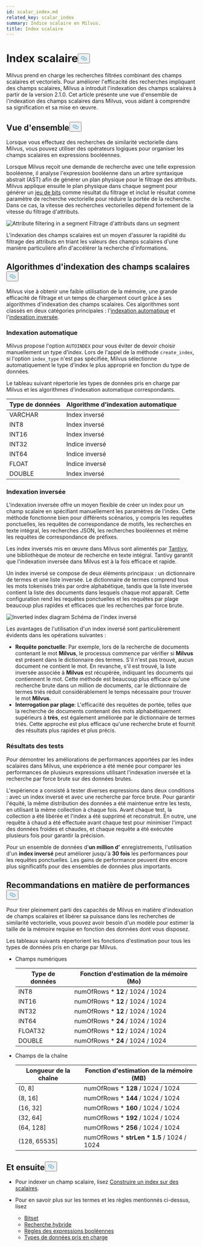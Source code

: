 ```yaml
---
id: scalar_index.md
related_key: scalar_index
summary: Indice scalaire en Milvus.
title: Index scalaire
---
```

<h1 id="Scalar-Index" class="common-anchor-header">Index scalaire<button data-href="#Scalar-Index" class="anchor-icon" translate="no">
      <svg translate="no"
        aria-hidden="true"
        focusable="false"
        height="20"
        version="1.1"
        viewBox="0 0 16 16"
        width="16"
      >
        <path
          fill="#0092E4"
          fill-rule="evenodd"
          d="M4 9h1v1H4c-1.5 0-3-1.69-3-3.5S2.55 3 4 3h4c1.45 0 3 1.69 3 3.5 0 1.41-.91 2.72-2 3.25V8.59c.58-.45 1-1.27 1-2.09C10 5.22 8.98 4 8 4H4c-.98 0-2 1.22-2 2.5S3 9 4 9zm9-3h-1v1h1c1 0 2 1.22 2 2.5S13.98 12 13 12H9c-.98 0-2-1.22-2-2.5 0-.83.42-1.64 1-2.09V6.25c-1.09.53-2 1.84-2 3.25C6 11.31 7.55 13 9 13h4c1.45 0 3-1.69 3-3.5S14.5 6 13 6z"
        ></path>
      </svg>
    </button></h1><p>Milvus prend en charge les recherches filtrées combinant des champs scalaires et vectoriels. Pour améliorer l'efficacité des recherches impliquant des champs scalaires, Milvus a introduit l'indexation des champs scalaires à partir de la version 2.1.0. Cet article présente une vue d'ensemble de l'indexation des champs scalaires dans Milvus, vous aidant à comprendre sa signification et sa mise en œuvre.</p>
<h2 id="Overview" class="common-anchor-header">Vue d'ensemble<button data-href="#Overview" class="anchor-icon" translate="no">
      <svg translate="no"
        aria-hidden="true"
        focusable="false"
        height="20"
        version="1.1"
        viewBox="0 0 16 16"
        width="16"
      >
        <path
          fill="#0092E4"
          fill-rule="evenodd"
          d="M4 9h1v1H4c-1.5 0-3-1.69-3-3.5S2.55 3 4 3h4c1.45 0 3 1.69 3 3.5 0 1.41-.91 2.72-2 3.25V8.59c.58-.45 1-1.27 1-2.09C10 5.22 8.98 4 8 4H4c-.98 0-2 1.22-2 2.5S3 9 4 9zm9-3h-1v1h1c1 0 2 1.22 2 2.5S13.98 12 13 12H9c-.98 0-2-1.22-2-2.5 0-.83.42-1.64 1-2.09V6.25c-1.09.53-2 1.84-2 3.25C6 11.31 7.55 13 9 13h4c1.45 0 3-1.69 3-3.5S14.5 6 13 6z"
        ></path>
      </svg>
    </button></h2><p>Lorsque vous effectuez des recherches de similarité vectorielle dans Milvus, vous pouvez utiliser des opérateurs logiques pour organiser les champs scalaires en expressions booléennes.</p>
<p>Lorsque Milvus reçoit une demande de recherche avec une telle expression booléenne, il analyse l'expression booléenne dans un arbre syntaxique abstrait (AST) afin de générer un plan physique pour le filtrage des attributs. Milvus applique ensuite le plan physique dans chaque segment pour générer un <a href="/docs/fr/bitset.md">jeu de bits</a> comme résultat du filtrage et inclut le résultat comme paramètre de recherche vectorielle pour réduire la portée de la recherche. Dans ce cas, la vitesse des recherches vectorielles dépend fortement de la vitesse du filtrage d'attributs.</p>
<p>
  
   <span class="img-wrapper"> <img translate="no" src="/docs/v2.6.x/assets/scalar_index.png" alt="Attribute filtering in a segment" class="doc-image" id="attribute-filtering-in-a-segment" />
   </span> <span class="img-wrapper"> <span>Filtrage d'attributs dans un segment</span> </span></p>
<p>L'indexation des champs scalaires est un moyen d'assurer la rapidité du filtrage des attributs en triant les valeurs des champs scalaires d'une manière particulière afin d'accélérer la recherche d'informations.</p>
<h2 id="Scalar-field-indexing-algorithms" class="common-anchor-header">Algorithmes d'indexation des champs scalaires<button data-href="#Scalar-field-indexing-algorithms" class="anchor-icon" translate="no">
      <svg translate="no"
        aria-hidden="true"
        focusable="false"
        height="20"
        version="1.1"
        viewBox="0 0 16 16"
        width="16"
      >
        <path
          fill="#0092E4"
          fill-rule="evenodd"
          d="M4 9h1v1H4c-1.5 0-3-1.69-3-3.5S2.55 3 4 3h4c1.45 0 3 1.69 3 3.5 0 1.41-.91 2.72-2 3.25V8.59c.58-.45 1-1.27 1-2.09C10 5.22 8.98 4 8 4H4c-.98 0-2 1.22-2 2.5S3 9 4 9zm9-3h-1v1h1c1 0 2 1.22 2 2.5S13.98 12 13 12H9c-.98 0-2-1.22-2-2.5 0-.83.42-1.64 1-2.09V6.25c-1.09.53-2 1.84-2 3.25C6 11.31 7.55 13 9 13h4c1.45 0 3-1.69 3-3.5S14.5 6 13 6z"
        ></path>
      </svg>
    </button></h2><p>Milvus vise à obtenir une faible utilisation de la mémoire, une grande efficacité de filtrage et un temps de chargement court grâce à ses algorithmes d'indexation des champs scalaires. Ces algorithmes sont classés en deux catégories principales : l'<a href="#auto-indexing">indexation automatique</a> et l'<a href="#inverted-indexing">indexation inversée</a>.</p>
<h3 id="Auto-indexing" class="common-anchor-header">Indexation automatique</h3><p>Milvus propose l'option <code translate="no">AUTOINDEX</code> pour vous éviter de devoir choisir manuellement un type d'index. Lors de l'appel de la méthode <code translate="no">create_index</code>, si l'option <code translate="no">index_type</code> n'est pas spécifiée, Milvus sélectionne automatiquement le type d'index le plus approprié en fonction du type de données.</p>
<p>Le tableau suivant répertorie les types de données pris en charge par Milvus et les algorithmes d'indexation automatique correspondants.</p>
<table>
<thead>
<tr><th>Type de données</th><th>Algorithme d'indexation automatique</th></tr>
</thead>
<tbody>
<tr><td>VARCHAR</td><td>Index inversé</td></tr>
<tr><td>INT8</td><td>Index inversé</td></tr>
<tr><td>INT16</td><td>Index inversé</td></tr>
<tr><td>INT32</td><td>Indice inversé</td></tr>
<tr><td>INT64</td><td>Indice inversé</td></tr>
<tr><td>FLOAT</td><td>Indice inversé</td></tr>
<tr><td>DOUBLE</td><td>Index inversé</td></tr>
</tbody>
</table>
<h3 id="Inverted-indexing" class="common-anchor-header">Indexation inversée</h3><p>L'indexation inversée offre un moyen flexible de créer un index pour un champ scalaire en spécifiant manuellement les paramètres de l'index. Cette méthode fonctionne bien pour différents scénarios, y compris les requêtes ponctuelles, les requêtes de correspondance de motifs, les recherches en texte intégral, les recherches JSON, les recherches booléennes et même les requêtes de correspondance de préfixes.</p>
<p>Les index inversés mis en œuvre dans Milvus sont alimentés par <a href="https://github.com/quickwit-oss/tantivy">Tantivy</a>, une bibliothèque de moteur de recherche en texte intégral. Tantivy garantit que l'indexation inversée dans Milvus est à la fois efficace et rapide.</p>
<p>Un index inversé se compose de deux éléments principaux : un dictionnaire de termes et une liste inversée. Le dictionnaire de termes comprend tous les mots tokenisés triés par ordre alphabétique, tandis que la liste inversée contient la liste des documents dans lesquels chaque mot apparaît. Cette configuration rend les requêtes ponctuelles et les requêtes par plage beaucoup plus rapides et efficaces que les recherches par force brute.</p>
<p>
  
   <span class="img-wrapper"> <img translate="no" src="/docs/v2.6.x/assets/scalar_index_inverted.png" alt="Inverted index diagram" class="doc-image" id="inverted-index-diagram" />
   </span> <span class="img-wrapper"> <span>Schéma de l'index inversé</span> </span></p>
<p>Les avantages de l'utilisation d'un index inversé sont particulièrement évidents dans les opérations suivantes :</p>
<ul>
<li><strong>Requête ponctuelle</strong>: Par exemple, lors de la recherche de documents contenant le mot <strong>Milvus</strong>, le processus commence par vérifier si <strong>Milvus</strong> est présent dans le dictionnaire des termes. S'il n'est pas trouvé, aucun document ne contient le mot. En revanche, s'il est trouvé, la liste inversée associée à <strong>Milvus</strong> est récupérée, indiquant les documents qui contiennent le mot. Cette méthode est beaucoup plus efficace qu'une recherche brute dans un million de documents, car le dictionnaire de termes triés réduit considérablement le temps nécessaire pour trouver le mot <strong>Milvus</strong>.</li>
<li><strong>Interrogation par plage</strong>: L'efficacité des requêtes de portée, telles que la recherche de documents contenant des mots alphabétiquement supérieurs à <strong>très</strong>, est également améliorée par le dictionnaire de termes triés. Cette approche est plus efficace qu'une recherche brute et fournit des résultats plus rapides et plus précis.</li>
</ul>
<h3 id="Test-results" class="common-anchor-header">Résultats des tests</h3><p>Pour démontrer les améliorations de performances apportées par les index scalaires dans Milvus, une expérience a été menée pour comparer les performances de plusieurs expressions utilisant l'indexation inversée et la recherche par force brute sur des données brutes.</p>
<p>L'expérience a consisté à tester diverses expressions dans deux conditions : avec un index inversé et avec une recherche par force brute. Pour garantir l'équité, la même distribution des données a été maintenue entre les tests, en utilisant la même collection à chaque fois. Avant chaque test, la collection a été libérée et l'index a été supprimé et reconstruit. En outre, une requête à chaud a été effectuée avant chaque test pour minimiser l'impact des données froides et chaudes, et chaque requête a été exécutée plusieurs fois pour garantir la précision.</p>
<p>Pour un ensemble de données d'<strong>un million d'</strong> enregistrements, l'utilisation d'un <strong>index inversé</strong> peut améliorer jusqu'à <strong>30 fois</strong> les performances pour les requêtes ponctuelles. Les gains de performance peuvent être encore plus significatifs pour des ensembles de données plus importants.</p>
<h2 id="Performance-recommandations" class="common-anchor-header">Recommandations en matière de performances<button data-href="#Performance-recommandations" class="anchor-icon" translate="no">
      <svg translate="no"
        aria-hidden="true"
        focusable="false"
        height="20"
        version="1.1"
        viewBox="0 0 16 16"
        width="16"
      >
        <path
          fill="#0092E4"
          fill-rule="evenodd"
          d="M4 9h1v1H4c-1.5 0-3-1.69-3-3.5S2.55 3 4 3h4c1.45 0 3 1.69 3 3.5 0 1.41-.91 2.72-2 3.25V8.59c.58-.45 1-1.27 1-2.09C10 5.22 8.98 4 8 4H4c-.98 0-2 1.22-2 2.5S3 9 4 9zm9-3h-1v1h1c1 0 2 1.22 2 2.5S13.98 12 13 12H9c-.98 0-2-1.22-2-2.5 0-.83.42-1.64 1-2.09V6.25c-1.09.53-2 1.84-2 3.25C6 11.31 7.55 13 9 13h4c1.45 0 3-1.69 3-3.5S14.5 6 13 6z"
        ></path>
      </svg>
    </button></h2><p>Pour tirer pleinement parti des capacités de Milvus en matière d'indexation de champs scalaires et libérer sa puissance dans les recherches de similarité vectorielle, vous pouvez avoir besoin d'un modèle pour estimer la taille de la mémoire requise en fonction des données dont vous disposez.</p>
<p>Les tableaux suivants répertorient les fonctions d'estimation pour tous les types de données pris en charge par Milvus.</p>
<ul>
<li><p>Champs numériques</p>
<table>
<thead>
<tr><th>Type de données</th><th>Fonction d'estimation de la mémoire (Mo)</th></tr>
</thead>
<tbody>
<tr><td>INT8</td><td>numOfRows * <strong>12</strong> / 1024 / 1024</td></tr>
<tr><td>INT16</td><td>numOfRows * <strong>12</strong> / 1024 / 1024</td></tr>
<tr><td>INT32</td><td>numOfRows * <strong>12</strong> / 1024 / 1024</td></tr>
<tr><td>INT64</td><td>numOfRows * <strong>24</strong> / 1024 / 1024</td></tr>
<tr><td>FLOAT32</td><td>numOfRows * <strong>12</strong> / 1024 / 1024</td></tr>
<tr><td>DOUBLE</td><td>numOfRows * <strong>24</strong> / 1024 / 1024</td></tr>
</tbody>
</table>
</li>
<li><p>Champs de la chaîne</p>
<table>
<thead>
<tr><th>Longueur de la chaîne</th><th>Fonction d'estimation de la mémoire (MB)</th></tr>
</thead>
<tbody>
<tr><td>(0, 8]</td><td>numOfRows * <strong>128</strong> / 1024 / 1024</td></tr>
<tr><td>(8, 16]</td><td>numOfRows * <strong>144</strong> / 1024 / 1024</td></tr>
<tr><td>(16, 32]</td><td>numOfRows * <strong>160</strong> / 1024 / 1024</td></tr>
<tr><td>(32, 64]</td><td>numOfRows * <strong>192</strong> / 1024 / 1024</td></tr>
<tr><td>(64, 128]</td><td>numOfRows * <strong>256</strong> / 1024 / 1024</td></tr>
<tr><td>(128, 65535]</td><td>numOfRows * <strong>strLen * 1.5</strong> / 1024 / 1024</td></tr>
</tbody>
</table>
</li>
</ul>
<h2 id="Whats-next" class="common-anchor-header">Et ensuite<button data-href="#Whats-next" class="anchor-icon" translate="no">
      <svg translate="no"
        aria-hidden="true"
        focusable="false"
        height="20"
        version="1.1"
        viewBox="0 0 16 16"
        width="16"
      >
        <path
          fill="#0092E4"
          fill-rule="evenodd"
          d="M4 9h1v1H4c-1.5 0-3-1.69-3-3.5S2.55 3 4 3h4c1.45 0 3 1.69 3 3.5 0 1.41-.91 2.72-2 3.25V8.59c.58-.45 1-1.27 1-2.09C10 5.22 8.98 4 8 4H4c-.98 0-2 1.22-2 2.5S3 9 4 9zm9-3h-1v1h1c1 0 2 1.22 2 2.5S13.98 12 13 12H9c-.98 0-2-1.22-2-2.5 0-.83.42-1.64 1-2.09V6.25c-1.09.53-2 1.84-2 3.25C6 11.31 7.55 13 9 13h4c1.45 0 3-1.69 3-3.5S14.5 6 13 6z"
        ></path>
      </svg>
    </button></h2><ul>
<li><p>Pour indexer un champ scalaire, lisez <a href="/docs/fr/index-scalar-fields.md">Construire un index sur des scalaires</a>.</p></li>
<li><p>Pour en savoir plus sur les termes et les règles mentionnés ci-dessus, lisez</p>
<ul>
<li><a href="/docs/fr/bitset.md">Bitset</a></li>
<li><a href="/docs/fr/multi-vector-search.md">Recherche hybride</a></li>
<li><a href="/docs/fr/boolean.md">Règles des expressions booléennes</a></li>
<li><a href="/docs/fr/schema.md#Supported-data-type">Types de données pris en charge</a></li>
</ul></li>
</ul>
